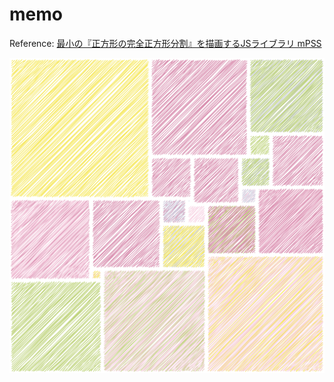 # memo
Reference: [最小の『正方形の完全正方形分割』を描画するJSライブラリ mPSS](https://github.com/tetunori/minimalPerfectSquaredSquares)

<img src="img/image01.png">